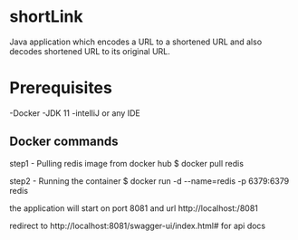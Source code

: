 # shortLink

Java application which encodes a URL to a shortened URL and also decodes shortened URL to its original URL.

# Prerequisites
-Docker
-JDK 11
-intelliJ or any IDE

## Docker commands
step1 - Pulling redis image from docker hub
$ docker pull redis

step2 - Running the container
$ docker run -d --name=redis -p 6379:6379 redis

the application will start on port 8081 and url http://localhost:/8081

redirect to http://localhost:8081/swagger-ui/index.html# for api docs

